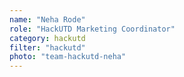```yaml
---
name: "Neha Rode"
role: "HackUTD Marketing Coordinator"
category: hackutd
filter: "hackutd"
photo: "team-hackutd-neha"
---
```

